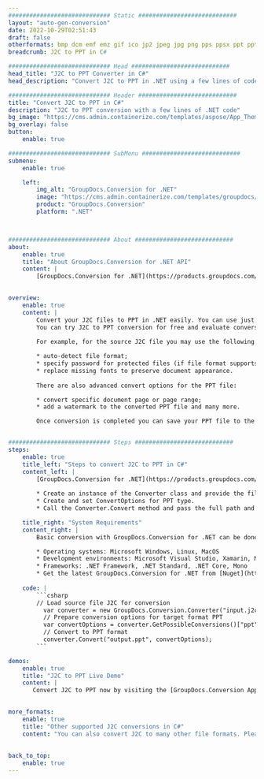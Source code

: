 ```yaml
---
############################# Static ############################
layout: "auto-gen-conversion"
date: 2022-10-29T02:51:43
draft: false
otherformats: bmp dcm emf emz gif ico jp2 jpeg jpg png pps ppsx ppt pptx psb psd svg svgz tga tif tiff webp wmf wmz
breadcrumb: J2C to PPT in C#

############################# Head ############################
head_title: "J2C to PPT Converter in C#"
head_description: "Convert J2C to PPT in .NET using a few lines of code. Use the GroupDocs Document Conversion API to convert over 160 file formats."

############################# Header ############################
title: "Convert J2C to PPT in C#"
description: "J2C to PPT conversion with a few lines of .NET code"
bg_image: "https://cms.admin.containerize.com/templates/aspose/App_Themes/V3/images/bg/header1.png"
bg_overlay: false
button:
    enable: true

############################# SubMenu ############################
submenu:
    enable: true

    left:
        img_alt: "GroupDocs.Conversion for .NET"
        image: "https://cms.admin.containerize.com/templates/groupdocs/images/product-logos/90x90-noborder/groupdocs-conversion-net.png"
        product: "GroupDocs.Conversion"
        platform: ".NET"



############################# About ############################
about:
    enable: true
    title: "About GroupDocs.Conversion for .NET API"
    content: |
        [GroupDocs.Conversion for .NET](https://products.groupdocs.com/conversion/net/) can be used to convert Microsoft Word, Excel, PowerPoint, PDF, Visio and other formats. GroupDocs.Conversion is a standalone API that is suitable for back-end and internal systems where high performance is required. It does not depend on any software such as Microsoft or Open Office.
    

overview:
    enable: true
    content: |
        Convert your J2C files to PPT in .NET easily. You can use just a couple of C# code lines in any platform of your choice like - Windows, Linux, macOS.
        You can try J2C to PPT conversion for free and evaluate conversion results quality.  Along with simple file conversion scenarios you can try more advanced options for loading source J2C file and for saving output PPT result. 
        
        For example, for the source J2C file you may use the following load options:

        * auto-detect file format;
        * specify password for protected files (if file format supports it);
        * replace missing fonts to preserve document appearance.
        
        There are also advanced convert options for the PPT file:

        * convert specific document page or page range;
        * add a watermark to the converted PPT file and many more.

        Once conversion is completed you can save your PPT file to the local file path or any third-party storage like FTP, Amazon S3, Google Drive, Dropbox etc. Please note - to convert J2C to PPT there is no need for any additional software installed - like MS Office, Open Office, Adobe Acrobat Reader etc.


############################# Steps ############################
steps:
    enable: true
    title_left: "Steps to convert J2C to PPT in C#"
    content_left: |
        [GroupDocs.Conversion for .NET](https://products.groupdocs.com/conversion/net/) makes it easy for developers to convert a J2C file to PPT with a few lines of code.
        
        * Create an instance of the Converter class and provide the file J2C with the full path
        * Create and set ConvertOptions for PPT type.
        * Call the Converter.Convert method and pass the full path and format (PPT) as a parameter

    title_right: "System Requirements"
    content_right: |
        Basic conversion with GroupDocs.Conversion for .NET can be done in just a few simple steps. Our APIs are supported on all major platforms and operating systems. Before executing the code below, make sure you have the following prerequisites installed on your system.

        * Operating systems: Microsoft Windows, Linux, MacOS
        * Development environments: Microsoft Visual Studio, Xamarin, MonoDevelop
        * Frameworks: .NET Framework, .NET Standard, .NET Core, Mono
        * Get the latest GroupDocs.Conversion for .NET from [Nuget](https://www.nuget.org/packages/groupdocs.conversion)
         
    code: |
        ```csharp    
        // Load source file J2C for conversion
          var converter = new GroupDocs.Conversion.Converter("input.j2c");
          // Prepare conversion options for target format PPT
          var convertOptions = converter.GetPossibleConversions()["ppt"].ConvertOptions;
          // Convert to PPT format
          converter.Convert("output.ppt", convertOptions);
        ```

demos:
    enable: true
    title: "J2C to PPT Live Demo"
    content: |
       Convert J2C to PPT now by visiting the [GroupDocs.Conversion App](https://products.groupdocs.app/conversion/family) website. Online demo has the following advantages
          

more_formats:
    enable: true
    title: "Other supported J2C conversions in C#"
    content: "You can also convert J2C to many other file formats. Please see the list below."
       
       
back_to_top:
    enable: true
---
```

